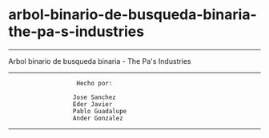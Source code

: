 # arbol-binario-de-busqueda-binaria-the-pa-s-industries

-------------------------------------------------------

Arbol binario de busqueda binaria - The Pa's Industries

-------------------------------------------------------
                       Hecho por:
                       
                      Jose Sanchez
                      Eder Javier
                      Pablo Guadalupe
                      Ander Gonzalez
                      
-------------------------------------------------------
                      
           
